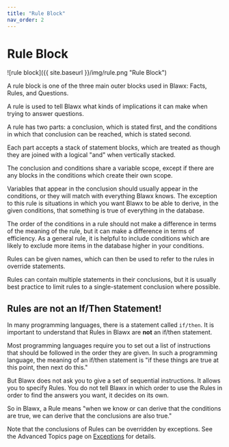 ```yaml
---
title: "Rule Block"
nav_order: 2
---
```

# Rule Block
![rule block]({{ site.baseurl }}/img/rule.png "Rule Block")

A rule block is one of the three main outer blocks used in Blawx: Facts, Rules,
and Questions.

A rule is used to tell Blawx what kinds of implications it can make when
trying to answer questions.

A rule has two parts: a conclusion, which is stated first, and the conditions in
which that conclusion can be reached, which is stated second.

Each part accepts a stack of statement blocks, which are treated as though they
are joined with a logical "and" when vertically stacked.

The conclusion and conditions share a variable scope, except if there are any
blocks in the conditions which create their own scope.

Variables that appear in the conclusion should usually appear in the conditions, or they will match with everything Blawx knows. The exception to
this rule is situations in which you want Blawx to be able to derive, in the
given conditions, that something is true of
everything in the database.

The order of the conditions in a rule should not make a difference in terms
of the meaning of the rule, but it can make a difference in terms of efficiency. As a general rule, it is helpful to include conditions which are
likely to exclude more items in the database higher in your conditions.

Rules can be given names, which can then be used to refer to the rules in
override statements.

Rules can contain multiple statements in their conclusions,
but it is usually best practice to limit rules to a single-statement 
conclusion where possible.

## Rules are not an If/Then Statement!

In many programming languages, there is a statement called `if/then`. It is
important to understand that Rules in Blawx are **not** an if/then statement.

Most programming languages require you to set out a list of instructions that should be followed in the order they are given.
In such a programming language, the meaning of an if/then statement is "if these things are true at this point, then next do this."

But Blawx does not ask you to give a set of sequential instructions. It allows you to specify Rules. You do
not tell Blawx in which order to use the Rules in order to find the answers you
want, it decides on its own.

So in Blawx, a Rule means "when we know or can derive that the conditions are true, we
can derive that the conclusions are also true."

Note that the conclusions of Rules can be overridden by exceptions. See the
Advanced Topics page on [Exceptions](/docs/pages/exceptions) for details.